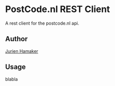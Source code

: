 # PostCode.nl REST Client

A rest client for the postcode.nl api.

## Author
[Jurien Hamaker](https://kings-dev.io)


## Usage

blabla